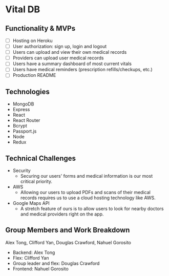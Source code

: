 # Vital DB

## Functionality & MVPs
- [ ] Hosting on Heroku
- [ ] User authorization: sign up, login and logout
- [ ] Users can upload and view their own medical records
- [ ] Providers can upload user medical records
- [ ] Users have a summary dashboard of most current vitals
- [ ] Users have medical reminders (prescription refills/checkups, etc.)
- [ ] Production README

## Technologies
- MongoDB
- Express
- React
- React Router
- Bcrypt
- Passport.js
- Node
- Redux

## Technical Challenges
- Security
  - Securing our users' forms and medical information is our most critical priority.
- AWS
  - Allowing our users to upload PDFs and scans of their medical records requires us to use a cloud hosting technology like AWS.
- Google Maps API
  - A stretch feature of ours is to allow users to look for nearby doctors and medical providers right on the app.
  

## Group Members and Work Breakdown
Alex Tong, Clifford Yan, Douglas Crawford, Nahuel Gorosito

- Backend: Alex Tong
- Flex: Clifford Yan
- Group leader and flex: Douglas Crawford
- Frontend: Nahuel Gorosito
